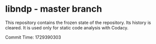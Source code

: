 # libndp - master branch

This repository contains the frozen state of the repository.
Its history is cleared. It is used only for static code
analysis with Codacy.

Commit Time: 1729390303